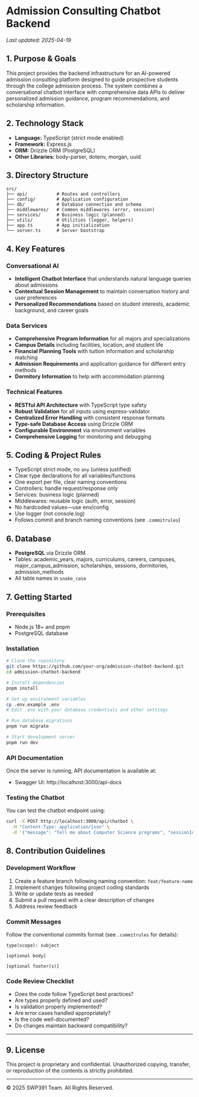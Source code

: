 # Admission Consulting Chatbot Backend

_Last updated: 2025-04-19_

## 1. Purpose & Goals
This project provides the backend infrastructure for an AI-powered admission consulting platform designed to guide prospective students through the college admission process. The system combines a conversational chatbot interface with comprehensive data APIs to deliver personalized admission guidance, program recommendations, and scholarship information.

## 2. Technology Stack
- **Language:** TypeScript (strict mode enabled)
- **Framework:** Express.js
- **ORM:** Drizzle ORM (PostgreSQL)
- **Other Libraries:** body-parser, dotenv, morgan, uuid

## 3. Directory Structure
```
src/
├── api/           # Routes and controllers
├── config/        # Application configuration
├── db/            # Database connection and schema
├── middlewares/   # Common middlewares (error, session)
├── services/      # Business logic (planned)
├── utils/         # Utilities (logger, helpers)
├── app.ts         # App initialization
└── server.ts      # Server bootstrap
```

## 4. Key Features

### Conversational AI
- **Intelligent Chatbot Interface** that understands natural language queries about admissions
- **Contextual Session Management** to maintain conversation history and user preferences
- **Personalized Recommendations** based on student interests, academic background, and career goals

### Data Services
- **Comprehensive Program Information** for all majors and specializations
- **Campus Details** including facilities, location, and student life
- **Financial Planning Tools** with tuition information and scholarship matching
- **Admission Requirements** and application guidance for different entry methods
- **Dormitory Information** to help with accommodation planning

### Technical Features
- **RESTful API Architecture** with TypeScript type safety
- **Robust Validation** for all inputs using express-validator
- **Centralized Error Handling** with consistent response formats
- **Type-safe Database Access** using Drizzle ORM
- **Configurable Environment** via environment variables
- **Comprehensive Logging** for monitoring and debugging

## 5. Coding & Project Rules
- TypeScript strict mode, no `any` (unless justified)
- Clear type declarations for all variables/functions
- One export per file, clear naming conventions
- Controllers: handle request/response only
- Services: business logic (planned)
- Middlewares: reusable logic (auth, error, session)
- No hardcoded values—use env/config
- Use logger (not console.log)
- Follows commit and branch naming conventions (see `.commitrules`)

## 6. Database
- **PostgreSQL** via Drizzle ORM
- Tables: academic_years, majors, curriculums, careers, campuses, major_campus_admission, scholarships, sessions, dormitories, admission_methods
- All table names in `snake_case`

## 7. Getting Started

### Prerequisites
- Node.js 18+ and pnpm
- PostgreSQL database

### Installation
```bash
# Clone the repository
git clone https://github.com/your-org/admission-chatbot-backend.git
cd admission-chatbot-backend

# Install dependencies
pnpm install

# Set up environment variables
cp .env.example .env
# Edit .env with your database credentials and other settings

# Run database migrations
pnpm run migrate

# Start development server
pnpm run dev
```

### API Documentation
Once the server is running, API documentation is available at:
- Swagger UI: http://localhost:3000/api-docs

### Testing the Chatbot
You can test the chatbot endpoint using:
```bash
curl -X POST http://localhost:3000/api/chatbot \
  -H "Content-Type: application/json" \
  -d '{"message": "Tell me about Computer Science programs", "sessionId": "new-session"}'
```

## 8. Contribution Guidelines

### Development Workflow
1. Create a feature branch following naming convention: `feat/feature-name`
2. Implement changes following project coding standards
3. Write or update tests as needed
4. Submit a pull request with a clear description of changes
5. Address review feedback

### Commit Messages
Follow the conventional commits format (see `.commitrules` for details):
```
type(scope): subject

[optional body]

[optional footer(s)]
```

### Code Review Checklist
- Does the code follow TypeScript best practices?
- Are types properly defined and used?
- Is validation properly implemented?
- Are error cases handled appropriately?
- Is the code well-documented?
- Do changes maintain backward compatibility?

---

## 9. License
This project is proprietary and confidential. Unauthorized copying, transfer, or reproduction of the contents is strictly prohibited.

---

© 2025 SWP391 Team. All Rights Reserved.
